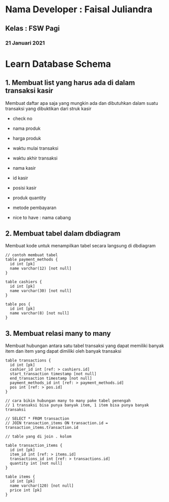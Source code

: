 # Nama Developer : Faisal Juliandra
## Kelas : FSW Pagi
### 21 Januari 2021
# Learn Database Schema
## 1. Membuat list yang harus ada di dalam transaksi kasir
Membuat daftar apa saja yang mungkin ada dan dibutuhkan dalam suatu transaksi yang dibuktikan dari struk kasir
- check no
- nama produk
- harga produk
- waktu mulai transaksi
- waktu akhir transaksi
- nama kasir
- id kasir
- posisi kasir
- produk quantity
- metode pembayaran

- nice to have : nama cabang

## 2. Membuat tabel dalam dbdiagram
Membuat kode untuk menampilkan tabel secara langsung di dbdiagram
```
// contoh membuat tabel
table payment_methods {
  id int [pk]
  name varchar(12) [not null]
}

table cashiers {
  id int [pk]
  name varchar(30) [not null]
}

table pos {
  id int [pk]
  name varchar(8) [not null]
}
```

## 3. Membuat relasi many to many
Membuat hubungan antara satu tabel transaksi yang dapat memiliki banyak item dan item yang dapat dimiliki oleh banyak transaksi
```
table transactions {
  id int [pk]
  cashier_id int [ref: > cashiers.id]
  start_transaction timestamp [not null]
  end_transaction timestamp [not null]
  payment_methods_id int [ref: > payment_methods.id]
  pos int [ref: > pos.id]
}

// cara bikin hubungan many to many pake tabel penengah
// 1 transaksi bisa punya banyak item, 1 item bisa punya banyak transaksi

// SELECT * FROM transaction
// JOIN transaction_items ON transaction.id = transaction_items.transaction.id

// table yang di join . kolom

table transaction_items {
  id int [pk]
  item_id int [ref: > items.id]
  transactions_id int [ref: > transactions.id]
  quantity int [not null]
}

table items {
  id int [pk]
  name varchar(120) [not null]
  price int [pk]
}
```